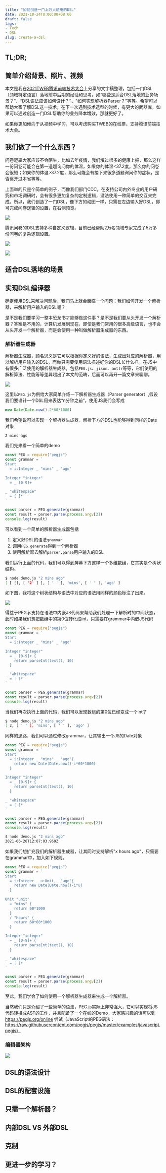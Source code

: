 ```yaml
---
title: "如何创造一门上万人使用的DSL"
date: 2021-10-24T8:00:00+08:00
draft: false
tags:
- Tech
- DSL
slug: create-a-dsl
---
```


## TL;DR;

## 简单介绍背景、照片、视频
本文是我在[2021TWEB腾讯前端技术大会](https://tweb.tencent.com/)上分享的文字稿整理，包括一门DSL（领域特定语言）落地前中后期的经验和思考，如“哪些是适合DSL落地的业务场景？”、“DSL语法应该如何设计？”、“如何实现解析器Parser？”等等。希望可以帮助大家了解DSL这一技术，在下一次遇到技术选型的时候，有更大的武器库，如果可以通过创造一门DSL帮助你的业务降本增效，那就更好了。

如果你更加倾向于从视频中学习，可以考虑购买TWEB的在线票，支持腾讯前端技术大会。

## 我们做了一个什么东西？

问卷逻辑大家应该不会陌生，比如去年疫情，我们填过很多的健康上报，那么这样一份问卷可能会在第一道题询问你的体温，如果你的体温<37.2度，那么你的问卷会很短；如果你的体温>37.2度，那么可能会有接下来很多道题询问你的症状，是否离开过本省等等。

上面举的只是个简单的例子，而像我们部门CDC，在支持公司内外专业的用户研究和市场调研时，会有很多更加复杂的定制逻辑，没法使用一种简单的交互来完成。所以，我们创造了一门DSL，像下方的动图一样，只需在左边输入好DSL，即可完成问卷逻辑的设置，在右侧预览。

![](./wj-dsl-editor.gif)

腾讯问卷的DSL支持多种自定义逻辑，目前已经帮助2万名领域专家完成了5万多份问卷的复杂逻辑设置。

![](./wj-dsl-grammar.jpg)

![](./wj-dsl-demo.png)

## 适合DSL落地的场景

## 实现DSL编译器

确定使用DSL来解决问题后，我们马上就会面临一个问题：我们如何开发一个解析器，来解析用户输入的DSL呢？

是不是我们要学习一整本恐龙书才能够做这件事？是不是我们要从头开发一个解析器？答案是不用的，计算机发展到现在，即使是我们常用的很多高级语言，也不会从头开发一个解析器，而是会使用一种叫做解析器生成器的东西。

### 解析器生成器

解析器生成器，顾名思义是它可以根据你定义好的语法，生成出对应的解析器，用以解析用户输入的DSL，而你只需要使用语法描述好你的DSL长什么样。在JS中有很多广泛使用的解析器生成器，包括`PEG.js`、`jison`、`antlr`等等，它们使用的解析算法、性能等等差异超出了本文的范畴，后面可以再开一篇文章来聊聊。

![](./parser-generator.png)

这里以`PEG.js`为例给大家简单介绍一下解析器生成器（Parser generator）,假设我们要设计一个DSL用来表达“n分钟之前”，使用JS我们会写成

```js
new Date(Date.now()-2*60*1000)
```

我们希望说可以实现一个解析器生成器，解析下方的DSL也能够得到同样的Date对象

```dsl
2 mins ago
```

我们先来看一个简单的demo

```js
const PEG = require("pegjs")
const grammar = `
Start
  = i:Integer _ "mins" _ "ago"
  
Integer "integer"
  = _ [0-9]+

_ "whitespace"
  = [ ]*
`

const parser = PEG.generate(grammar)
const result = parser.parse(process.argv[2])
console.log(result)
```

可以看到一个简单的解析器生成器包括
1. 定义好DSL的语法`grammar`
2. 调用`PEG.generate`得到一个解析器
3. 使用解析器去解析`parser.parse`用户输入的DSL

我们运行上面的代码，我们可以得到屏幕下方这样一个多维数组，它其实是个树状结构。

```bash
$ node demo.js "2 mins ago"
[ [ [], [ '2' ] ], [ ' ' ], 'mins', [ ' ' ], 'ago' ]
```

如下图，我将这个树状结构与语法中对应的语法用同样的颜色标注了出来。

![](./parser-generator-colored.jpeg)

得益于PEG.js支持在语法中内嵌JS代码来帮助我们处理一下解析时的中间状态，此时如果我们想把数组中的第0位转化成int，只需要在grammar中内嵌JS代码

```js
const PEG = require("pegjs")
const grammar = `
Start
  = i:Integer _ "mins" _ "ago"
  
Integer "integer"
  = _ [0-9]+ { 
    return parseInt(text(), 10)
  }

_ "whitespace"
  = [ ]*
`

const parser = PEG.generate(grammar)
const result = parser.parse(process.argv[2])
console.log(result)
```

当我们再次执行上面的代码，我们可以发现数组的第0位已经变成一个int了

```bash
$ node demo.js "2 mins ago"
[ 2, [ ' ' ], 'mins', [ ' ' ], 'ago' ]
```

同样的思路，我们可以通过修改grammar，让其输出一个JS的Date对象

```js
const PEG = require("pegjs")
const grammar = `
Start
  = i:Integer _ "mins" _ "ago"{
    return new Date(Date.now()-i*60*1000)
  }
  
Integer "integer"
  = _ [0-9]+ { 
    return parseInt(text(), 10)
  }

_ "whitespace"
  = [ ]*
`

const parser = PEG.generate(grammar)
const result = parser.parse(process.argv[2])
console.log(result)
```

```bash
$ node demo.js "2 mins ago"
2021-06-20T12:07:03.960Z
```

如果我们想扩充我们的解析器生成器，让其同时支持解析"x hours ago"，只需要在grammar中，加入如下规则。

```js
const PEG = require("pegjs")
const grammar = `
Start
  = i:Integer _ u:Unit _ "ago"{
    return new Date(Date.now()-i*u)
  }
  
Unit "unit"
  = "mins" {
    return 60*1000
  } 
  / "hours" {
    return 60*60*1000
  }

Integer "integer"
  = _ [0-9]+ { 
    return parseInt(text(), 10)
  }

_ "whitespace"
  = [ ]*
`

const parser = PEG.generate(grammar)
const result = parser.parse(process.argv[2])
console.log(result)
```

至此，我们学会了如何使用一个解析器生成器来生成一个解析器。

当然我们只是介绍了一些简单的语法，PEG.js实际上非常强大，它可以实现将JS代码转换成AST的工作，并且配备了一个在线的Demo，大家感兴趣的话可以到 https://pegjs.org/online 尝试（JavaScript的PEG语法： https://raw.githubusercontent.com/pegjs/pegjs/master/examples/javascript.pegjs）

### 编辑器架构

![](./parser-arch.png)

## DSL的语法设计

## DSL的配套设施

## 只需一个解析器？

## 内部DSL VS 外部DSL

## 克制

## 更进一步的学习？